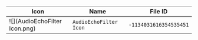 | Icon | Name | File ID |
| ---  | ---  | ---     |
| ![](AudioEchoFilter Icon.png) | `AudioEchoFilter Icon` | `-1134031616354535451` |
